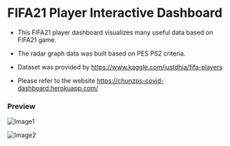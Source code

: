 # FIFA21 Player Interactive Dashboard

- This FIFA21 player dashboard visualizes many useful data based on FIFA21 game.

- The radar graph data was built based on PES PS2 criteria.

- Dataset was provided by https://www.kaggle.com/justdhia/fifa-players

- Please refer to the website https://chunzps-covid-dashboard.herokuapp.com/

### Preview

![Image1](https://github.com/chunmusic/Fifa21_Player_Data/blob/master/image/image1.png?raw=true)

![Image2](https://github.com/chunmusic/Fifa21_Player_Data/blob/master/image/image2.png?raw=true)

